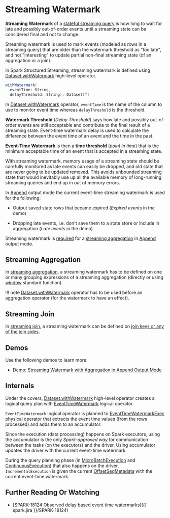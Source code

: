 # Streaming Watermark

**Streaming Watermark** of a [stateful streaming query](../stateful-stream-processing/index.md) is how long to wait for late and possibly out-of-order events until a streaming state can be considered final and not to change.

Streaming watermark is used to mark events (modeled as rows in a streaming query) that are older than the watermark threshold as "too late", and not "interesting" to update partial non-final streaming state (of an aggregation or a join).

In Spark Structured Streaming, streaming watermark is defined using [Dataset.withWatermark](../operators/withWatermark.md) high-level operator.

```scala
withWatermark(
  eventTime: String,
  delayThreshold: String): Dataset[T]
```

In [Dataset.withWatermark](../operators/withWatermark.md) operator, `eventTime` is the name of the column to use to monitor event time whereas `delayThreshold` is the threshold.

**Watermark Threshold** (_Delay Threshold_) says how late and possibly out-of-order events are still acceptable and contribute to the final result of a streaming state. Event-time watermark delay is used to calculate the difference between the event time of an event and the time in the past.

**Event-Time Watermark** is then a **time threshold** (_point in time_) that is the minimum acceptable time of an event that is accepted in a streaming state.

With streaming watermark, memory usage of a streaming state should be carefully monitored as late events can easily be dropped, and old state that are never going to be updated removed. This avoids unbounded streaming state that would inevitably use up all the available memory of long-running streaming queries and end up in out of memory errors.

In [Append](../OutputMode.md#Append) output mode the current event-time streaming watermark is used for the following:

* Output saved state rows that became expired (_Expired events_ in the demo)

* Dropping late events, i.e. don't save them to a state store or include in aggregation (_Late events_ in the demo)

Streaming watermark is [required](../UnsupportedOperationChecker.md#streaming-aggregation-append-mode-requires-watermark) for a [streaming aggregation](../streaming-aggregation/index.md) in [Append](../OutputMode.md#Append) output mode.

## Streaming Aggregation

In [streaming aggregation](../streaming-aggregation/index.md), a streaming watermark has to be defined on one or many grouping expressions of a streaming aggregation (directly or using [window](../operators/window.md) standard function).

!!! note
    [Dataset.withWatermark](../operators/withWatermark.md) operator has to be used before an aggregation operator (for the watermark to have an effect).

## Streaming Join

In [streaming join](../streaming-join/index.md), a streaming watermark can be defined on [join keys or any of the join sides](../streaming-join/index.md#join-state-watermark).

## Demos

Use the following demos to learn more:

* [Demo: Streaming Watermark with Aggregation in Append Output Mode](../demo/watermark-aggregation-append.md)

## Internals

Under the covers, [Dataset.withWatermark](../operators/withWatermark.md) high-level operator creates a logical query plan with [EventTimeWatermark](../logical-operators/EventTimeWatermark.md) logical operator.

`EventTimeWatermark` logical operator is planned to [EventTimeWatermarkExec](../physical-operators/EventTimeWatermarkExec.md) physical operator that extracts the event time values (from the rows processed) and adds them to an accumulator.

Since the execution (data processing) happens on Spark executors, using the accumulator is the only _Spark-approved way_ for communication between the tasks (on the executors) and the driver. Using accumulator updates the driver with the current event-time watermark.

During the query planning phase (in [MicroBatchExecution](../micro-batch-execution/MicroBatchExecution.md#runBatch-queryPlanning) and [ContinuousExecution](../continuous-execution/ContinuousExecution.md#runContinuous-queryPlanning)) that also happens on the driver, `IncrementalExecution` is given the current [OffsetSeqMetadata](../OffsetSeqMetadata.md) with the current event-time watermark.

## Further Reading Or Watching

* [SPARK-18124 Observed delay based event time watermarks]({{ spark.jira }}/SPARK-18124)
